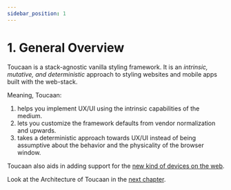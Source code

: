 ```yaml
---
sidebar_position: 1
---
```


# 1. General Overview

Toucaan is a stack-agnostic vanilla styling framework. It is an _intrinsic, mutative, and deterministic_ approach to styling websites and mobile apps built with the web-stack. 

Meaning, Toucaan:

1. helps you implement UX/UI using the intrinsic capabilities of the medium.
2. lets you customize the framework defaults from vendor normalization and upwards.
3. takes a deterministic approach towards UX/UI instead of being assumptive about the behavior and the physicality of the browser window.



Toucaan also aids in adding support for the [new kind of devices on the web](https://bubblin.io/blog/the-new-landscape-of-the-web).



Look at the Architecture of Toucaan in the [next chapter](architecture.md).
